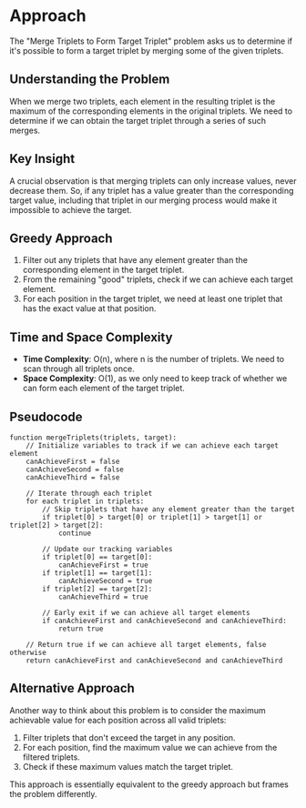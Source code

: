 # Approach

The "Merge Triplets to Form Target Triplet" problem asks us to determine if it's possible to form a target triplet by merging some of the given triplets.

## Understanding the Problem

When we merge two triplets, each element in the resulting triplet is the maximum of the corresponding elements in the original triplets. We need to determine if we can obtain the target triplet through a series of such merges.

## Key Insight

A crucial observation is that merging triplets can only increase values, never decrease them. So, if any triplet has a value greater than the corresponding target value, including that triplet in our merging process would make it impossible to achieve the target.

## Greedy Approach

1. Filter out any triplets that have any element greater than the corresponding element in the target triplet.
2. From the remaining "good" triplets, check if we can achieve each target element.
3. For each position in the target triplet, we need at least one triplet that has the exact value at that position.

## Time and Space Complexity

- **Time Complexity**: O(n), where n is the number of triplets. We need to scan through all triplets once.
- **Space Complexity**: O(1), as we only need to keep track of whether we can form each element of the target triplet.

## Pseudocode

```
function mergeTriplets(triplets, target):
    // Initialize variables to track if we can achieve each target element
    canAchieveFirst = false
    canAchieveSecond = false
    canAchieveThird = false
    
    // Iterate through each triplet
    for each triplet in triplets:
        // Skip triplets that have any element greater than the target
        if triplet[0] > target[0] or triplet[1] > target[1] or triplet[2] > target[2]:
            continue
        
        // Update our tracking variables
        if triplet[0] == target[0]:
            canAchieveFirst = true
        if triplet[1] == target[1]:
            canAchieveSecond = true
        if triplet[2] == target[2]:
            canAchieveThird = true
        
        // Early exit if we can achieve all target elements
        if canAchieveFirst and canAchieveSecond and canAchieveThird:
            return true
    
    // Return true if we can achieve all target elements, false otherwise
    return canAchieveFirst and canAchieveSecond and canAchieveThird
```

## Alternative Approach

Another way to think about this problem is to consider the maximum achievable value for each position across all valid triplets:

1. Filter triplets that don't exceed the target in any position.
2. For each position, find the maximum value we can achieve from the filtered triplets.
3. Check if these maximum values match the target triplet.

This approach is essentially equivalent to the greedy approach but frames the problem differently.
